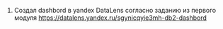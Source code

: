1. Создал dashbord в yandex DataLens согласно заданию из первого модуля https://datalens.yandex.ru/sgynicqyie3mh-db2-dashbord